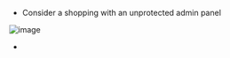 - Consider a shopping with an unprotected admin panel

![image](https://github.com/Akhilkj123/Portswigger/assets/65653010/7ed338a2-56f0-4014-9864-66b3ef34801a)

- 
